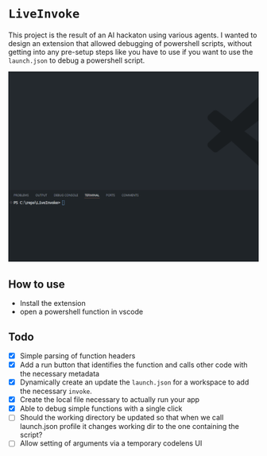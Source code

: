 # `LiveInvoke`

This project is the result of an AI hackaton using various agents. I wanted to design an extension that allowed debugging of powershell scripts, without getting into any pre-setup steps like you have to use if you want to use the `launch.json` to debug a powershell script.

![Example](example.gif)

## How to use

- Install the extension
- open a powershell function in vscode

## Todo

- [x] Simple parsing of function headers
- [x] Add a run button that identifies the function and calls other code with the necessary metadata
- [x] Dynamically create an update the `launch.json` for a workspace to add the necessary `invoke`.
- [x] Create the local file necessary to actually run your app
- [x] Able to debug simple functions with a single click
- [ ] Should the working directory be updated so that when we call launch.json profile it changes working dir to the one containing the script?
- [ ] Allow setting of arguments via a temporary codelens UI
